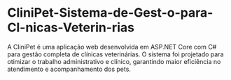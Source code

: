 # CliniPet-Sistema-de-Gest-o-para-Cl-nicas-Veterin-rias
A CliniPet é uma aplicação web desenvolvida em ASP.NET Core com C# para gestão completa de clínicas veterinárias. O sistema foi projetado para otimizar o trabalho administrativo e clínico, garantindo maior eficiência no atendimento e acompanhamento dos pets.

